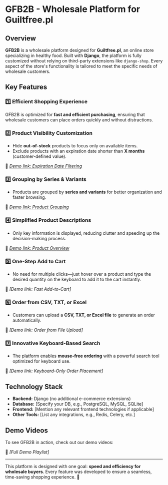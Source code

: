 # GFB2B - Wholesale Platform for Guiltfree.pl

## Overview
**GFB2B** is a wholesale platform designed for **Guiltfree.pl**, an online store specializing in healthy food. Built with **Django**, the platform is fully customized without relying on third-party extensions like `django-shop`. Every aspect of the store's functionality is tailored to meet the specific needs of wholesale customers.

## Key Features

### 1️⃣ Efficient Shopping Experience
GFB2B is optimized for **fast and efficient purchasing**, ensuring that wholesale customers can place orders quickly and without distractions.

### 2️⃣ Product Visibility Customization
- Hide **out-of-stock** products to focus only on available items.
- Exclude products with an expiration date shorter than **X months** (customer-defined value).

📌 *[Demo link: Expiration Date Filtering](https://www.loom.com/share/0844c2b864fd4a01b54c8832d50e310d?sid=e810e5fd-3eaf-4368-a0c5-a71d32d5f68e)*

### 3️⃣ Grouping by Series & Variants
- Products are grouped by **series and variants** for better organization and faster browsing.

📌 *[Demo link: Product Grouping](https://www.loom.com/share/399e109f0d0546dd8246e29f1a13661c?sid=ae70de72-08f2-440d-9028-68ab32c13d5d)*

### 4️⃣ Simplified Product Descriptions
- Only key information is displayed, reducing clutter and speeding up the decision-making process.

📌 *[Demo link: Product Overview](https://www.loom.com/share/6222a98c7a9844a5bf6ad14b1daeee9c?sid=ca6f44bf-2b03-4c59-8f30-ecfac0f6e107)*

### 5️⃣ One-Step Add to Cart
- No need for multiple clicks—just hover over a product and type the desired quantity on the keyboard to add it to the cart instantly.

📌 *[Demo link: Fast Add-to-Cart]*

### 6️⃣ Order from CSV, TXT, or Excel
- Customers can upload a **CSV, TXT, or Excel file** to generate an order automatically.

📌 *[Demo link: Order from File Upload]*

### 7️⃣ Innovative Keyboard-Based Search
- The platform enables **mouse-free ordering** with a powerful search tool optimized for keyboard use.

📌 *[Demo link: Keyboard-Only Order Placement]*

## Technology Stack
- **Backend:** Django (no additional e-commerce extensions)
- **Database:** [Specify your DB, e.g., PostgreSQL, MySQL, SQLite]
- **Frontend:** [Mention any relevant frontend technologies if applicable]
- **Other Tools:** [List any integrations, e.g., Redis, Celery, etc.]

## Demo Videos
To see GFB2B in action, check out our demo videos:

🔗 *[Full Demo Playlist]*

---

This platform is designed with one goal: **speed and efficiency for wholesale buyers**. Every feature was developed to ensure a seamless, time-saving shopping experience. 🚀


